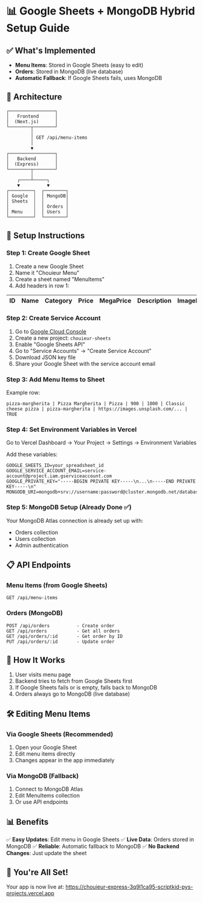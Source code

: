 # 📊 Google Sheets + MongoDB Hybrid Setup Guide

## ✅ What's Implemented

- **Menu Items**: Stored in Google Sheets (easy to edit)
- **Orders**: Stored in MongoDB (live database)
- **Automatic Fallback**: If Google Sheets fails, uses MongoDB

## 🎯 Architecture

```
┌─────────────────┐
│   Frontend      │
│  (Next.js)      │
└────────┬────────┘
         │
         │ GET /api/menu-items
         │
         ▼
┌─────────────────┐
│   Backend       │
│  (Express)      │
└────────┬────────┘
         │
    ┌────┴─────┐
    ▼          ▼
┌─────────┐  ┌────────┐
│ Google  │  │ MongoDB│
│ Sheets  │  │        │
│         │  │ Orders │
│ Menu    │  │ Users  │
└─────────┘  └────────┘
```

## 🚀 Setup Instructions

### Step 1: Create Google Sheet

1. Create a new Google Sheet
2. Name it "Chouieur Menu"
3. Create a sheet named "MenuItems"
4. Add headers in row 1:

| ID | Name | Category | Price | MegaPrice | Description | ImageId | ImageUrl | IsActive |
|----|------|----------|-------|-----------|-------------|---------|----------|----------|

### Step 2: Create Service Account

1. Go to [Google Cloud Console](https://console.cloud.google.com/)
2. Create a new project: `chouieur-sheets`
3. Enable "Google Sheets API"
4. Go to "Service Accounts" → "Create Service Account"
5. Download JSON key file
6. Share your Google Sheet with the service account email

### Step 3: Add Menu Items to Sheet

Example row:
```
pizza-margherita | Pizza Margherita | Pizza | 900 | 1000 | Classic cheese pizza | pizza-margherita | https://images.unsplash.com/... | TRUE
```

### Step 4: Set Environment Variables in Vercel

Go to Vercel Dashboard → Your Project → Settings → Environment Variables

Add these variables:
```
GOOGLE_SHEETS_ID=your_spreadsheet_id
GOOGLE_SERVICE_ACCOUNT_EMAIL=service-account@project.iam.gserviceaccount.com
GOOGLE_PRIVATE_KEY="-----BEGIN PRIVATE KEY-----\n...\n-----END PRIVATE KEY-----\n"
MONGODB_URI=mongodb+srv://username:password@cluster.mongodb.net/database
```

### Step 5: MongoDB Setup (Already Done ✅)

Your MongoDB Atlas connection is already set up with:
- Orders collection
- Users collection
- Admin authentication

## 📋 API Endpoints

### Menu Items (from Google Sheets)
```
GET /api/menu-items
```

### Orders (MongoDB)
```
POST /api/orders          - Create order
GET /api/orders           - Get all orders
GET /api/orders/:id       - Get order by ID
PUT /api/orders/:id       - Update order
```

## 🔄 How It Works

1. User visits menu page
2. Backend tries to fetch from Google Sheets first
3. If Google Sheets fails or is empty, falls back to MongoDB
4. Orders always go to MongoDB (live database)

## 🛠️ Editing Menu Items

### Via Google Sheets (Recommended)
1. Open your Google Sheet
2. Edit menu items directly
3. Changes appear in the app immediately

### Via MongoDB (Fallback)
1. Connect to MongoDB Atlas
2. Edit MenuItems collection
3. Or use API endpoints

## 📊 Benefits

✅ **Easy Updates**: Edit menu in Google Sheets
✅ **Live Data**: Orders stored in MongoDB
✅ **Reliable**: Automatic fallback to MongoDB
✅ **No Backend Changes**: Just update the sheet

## 🎉 You're All Set!

Your app is now live at:
https://chouieur-express-3q9l1ca95-scriptkid-pys-projects.vercel.app

